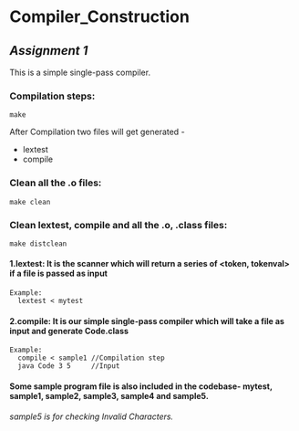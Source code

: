 # **Compiler_Construction**
## *Assignment 1*
This is a simple single-pass compiler.
### Compilation steps:
```
make
```
After Compilation two files will get generated - 

  - lextest
  - compile
  
### Clean all the .o files:
```
make clean
```
### Clean lextest, compile and all the .o, .class files:
```
make distclean 
```
#### 1.lextest: It is the scanner which will return a series of <token, tokenval> if a file is passed as input
```
Example:
  lextest < mytest
```  
#### 2.compile: It is our simple single-pass compiler which will take a file as input and generate Code.class
```
Example:
  compile < sample1 //Compilation step
  java Code 3 5     //Input
```  
#### Some sample program file is also included in the codebase- mytest, sample1, sample2, sample3, sample4 and sample5. 
 *sample5 is for checking Invalid Characters.*
